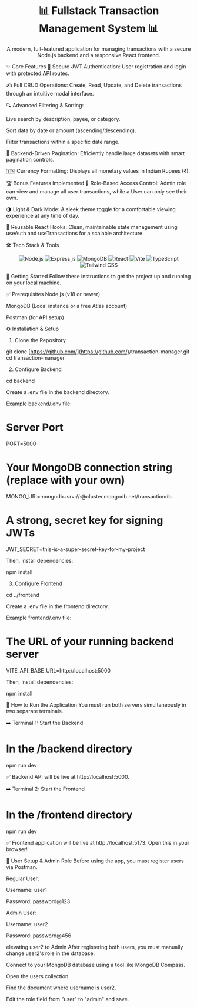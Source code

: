 <div align="center">
<h1>📊 Fullstack Transaction Management System 📊</h1>
<p>A modern, full-featured application for managing transactions with a secure Node.js backend and a responsive React frontend.</p>
</div>

✨ Core Features
🔐 Secure JWT Authentication: User registration and login with protected API routes.

✍️ Full CRUD Operations: Create, Read, Update, and Delete transactions through an intuitive modal interface.

🔍 Advanced Filtering & Sorting:

Live search by description, payee, or category.

Sort data by date or amount (ascending/descending).

Filter transactions within a specific date range.

📄 Backend-Driven Pagination: Efficiently handle large datasets with smart pagination controls.

🇮🇳 Currency Formatting: Displays all monetary values in Indian Rupees (₹).

🏆 Bonus Features Implemented
👑 Role-Based Access Control: Admin role can view and manage all user transactions, while a User can only see their own.

🌗 Light & Dark Mode: A sleek theme toggle for a comfortable viewing experience at any time of day.

🎣 Reusable React Hooks: Clean, maintainable state management using useAuth and useTransactions for a scalable architecture.

🛠️ Tech Stack & Tools
<p align="center">
<img src="https://www.google.com/search?q=https://img.shields.io/badge/Node.js-339933%3Fstyle%3Dfor-the-badge%26logo%3Dnodedotjs%26logoColor%3Dwhite" alt="Node.js"/>
<img src="https://www.google.com/search?q=https://img.shields.io/badge/Express.js-000000%3Fstyle%3Dfor-the-badge%26logo%3Dexpress%26logoColor%3Dwhite" alt="Express.js"/>
<img src="https://www.google.com/search?q=https://img.shields.io/badge/MongoDB-47A248%3Fstyle%3Dfor-the-badge%26logo%3Dmongodb%26logoColor%3Dwhite" alt="MongoDB"/>
<img src="https://www.google.com/search?q=https://img.shields.io/badge/React-20232A%3Fstyle%3Dfor-the-badge%26logo%3Dreact%26logoColor%3D61DAFB" alt="React"/>
<img src="https://www.google.com/search?q=https://img.shields.io/badge/Vite-646CFF%3Fstyle%3Dfor-the-badge%26logo%3Dvite%26logoColor%3Dwhite" alt="Vite"/>
<img src="https://www.google.com/search?q=https://img.shields.io/badge/TypeScript-007ACC%3Fstyle%3Dfor-the-badge%26logo%3Dtypescript%26logoColor%3Dwhite" alt="TypeScript"/>
<img src="https://www.google.com/search?q=https://img.shields.io/badge/Tailwind_CSS-38B2AC%3Fstyle%3Dfor-the-badge%26logo%3Dtailwind-css%26logoColor%3Dwhite" alt="Tailwind CSS"/>
</p>

🚀 Getting Started
Follow these instructions to get the project up and running on your local machine.

✅ Prerequisites
Node.js (v18 or newer)

MongoDB (Local instance or a free Atlas account)

Postman (for API setup)

⚙️ Installation & Setup
1. Clone the Repository

git clone [https://github.com/](https://github.com/)<your-username>/transaction-manager.git
cd transaction-manager

2. Configure Backend

cd backend

Create a .env file in the backend directory.

Example backend/.env file:

# Server Port
PORT=5000

# Your MongoDB connection string (replace with your own)
MONGO_URI=mongodb+srv://<user>:<password>@cluster.mongodb.net/transactiondb

# A strong, secret key for signing JWTs
JWT_SECRET=this-is-a-super-secret-key-for-my-project

Then, install dependencies:

npm install

3. Configure Frontend

cd ../frontend

Create a .env file in the frontend directory.

Example frontend/.env file:

# The URL of your running backend server
VITE_API_BASE_URL=http://localhost:5000

Then, install dependencies:

npm install

🏃 How to Run the Application
You must run both servers simultaneously in two separate terminals.

➡️ Terminal 1: Start the Backend

# In the /backend directory
npm run dev

✅ Backend API will be live at http://localhost:5000.

➡️ Terminal 2: Start the Frontend

# In the /frontend directory
npm run dev

✅ Frontend application will be live at http://localhost:5173. Open this in your browser!

👥 User Setup & Admin Role
Before using the app, you must register users via Postman.

Regular User:

Username: user1

Password: password@123

Admin User:

Username: user2

Password: password@456

elevating user2 to Admin
After registering both users, you must manually change user2's role in the database.

Connect to your MongoDB database using a tool like MongoDB Compass.

Open the users collection.

Find the document where username is user2.

Edit the role field from "user" to "admin" and save.
